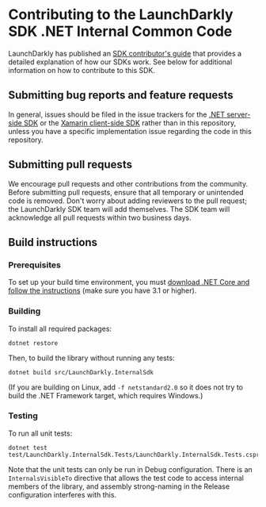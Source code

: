 # Contributing to the LaunchDarkly SDK .NET Internal Common Code

LaunchDarkly has published an [SDK contributor's guide](https://docs.launchdarkly.com/docs/sdk-contributors-guide) that provides a detailed explanation of how our SDKs work. See below for additional information on how to contribute to this SDK.

## Submitting bug reports and feature requests

In general, issues should be filed in the issue trackers for the [.NET server-side SDK](https://github.com/launchdarkly/dotnet-server-sdk/issues) or the [Xamarin client-side SDK](https://github.com/launchdarkly/xamarin-client-sdk/issues) rather than in this repository, unless you have a specific implementation issue regarding the code in this repository.
 
## Submitting pull requests
 
We encourage pull requests and other contributions from the community. Before submitting pull requests, ensure that all temporary or unintended code is removed. Don't worry about adding reviewers to the pull request; the LaunchDarkly SDK team will add themselves. The SDK team will acknowledge all pull requests within two business days.
 
## Build instructions
 
### Prerequisites

To set up your build time environment, you must [download .NET Core and follow the instructions](https://dotnet.microsoft.com/download) (make sure you have 3.1 or higher).
 
### Building
 
To install all required packages:

```
dotnet restore
```

Then, to build the library without running any tests:

```
dotnet build src/LaunchDarkly.InternalSdk
```

(If you are building on Linux, add `-f netstandard2.0` so it does not try to build the .NET Framework target, which requires Windows.)

### Testing
 
To run all unit tests:

```
dotnet test test/LaunchDarkly.InternalSdk.Tests/LaunchDarkly.InternalSdk.Tests.csproj
```

Note that the unit tests can only be run in Debug configuration. There is an `InternalsVisibleTo` directive that allows the test code to access internal members of the library, and assembly strong-naming in the Release configuration interferes with this.
